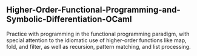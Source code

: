 
## Higher-Order-Functional-Programming-and-Symbolic-Differentiation-OCaml

Practice with programming in the functional programming paradigm, with special attention to the idiomatic use of higher-order functions like map, fold, and filter, as well as recursion, pattern matching, and list processing. 

